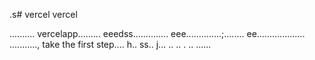 .s# vercel
vercel

..........
vercelapp.........
eeedss..............
eee..............;........
 ee...................
...........,
 take the first step....
h..
ss..
j...
..
..
.
..
......
